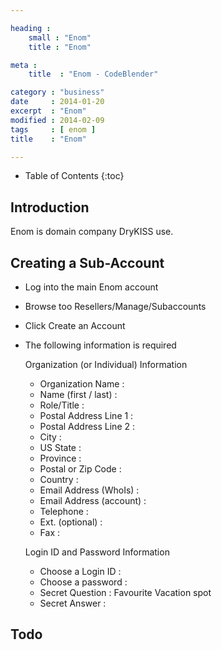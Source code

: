 ```yaml
---

heading :
    small : "Enom"
    title : "Enom"

meta :
    title  : "Enom - CodeBlender"

category : "business"
date     : 2014-01-20
excerpt  : "Enom"
modified : 2014-02-09
tags     : [ enom ]
title    : "Enom"

---
```


* Table of Contents
{:toc}

## Introduction

Enom is domain company DryKISS use.

## Creating a Sub-Account

* Log into the main Enom account
* Browse too Resellers/Manage/Subaccounts
* Click Create an Account
* The following information is required

    Organization (or Individual) Information

    * Organization Name       :
    * Name (first / last)     :
    * Role/Title              :
    * Postal Address Line 1   :
    * Postal Address Line 2   :
    * City                    :
    * US State                :
    * Province                :
    * Postal or Zip Code      :
    * Country                 :
    * Email Address (WhoIs)   :
    * Email Address (account) :
    * Telephone               :
    * Ext. (optional)         :
    * Fax                     :

    Login ID and Password Information

    * Choose a Login ID       :
    * Choose a password       :
    * Secret Question         : Favourite Vacation spot
    * Secret Answer           :

## Todo